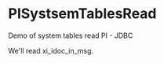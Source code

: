 PISystsemTablesRead
===================

Demo of system tables read PI - JDBC


We'll read xi_idoc_in_msg.
